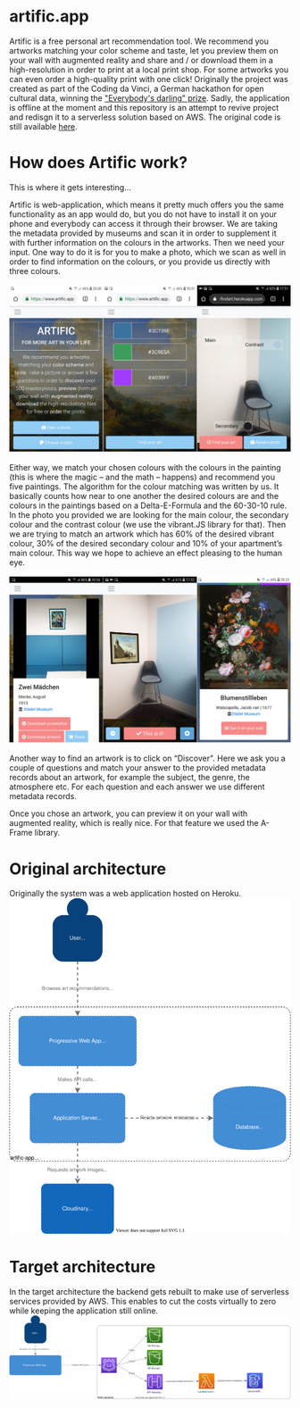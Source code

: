 # artific.app
Artific is a free personal art recommendation tool.
We recommend you artworks matching your color scheme and taste, let you preview them on your wall with augmented reality and share and / or download them in a high-resolution in order to print at a local print shop.
For some artworks you can even order a high-quality print with one click!
Originally the project was created as part of the Coding da Vinci, a German hackathon for open cultural data, winning the ["Everybody's darling" prize](https://codingdavinci.de/projects/2018_rm/Artific.html).
Sadly, the application is offline at the moment and this repository is an attempt to revive project and redisgn it to a serverless solution based on AWS. The original code is still available [here](https://github.com/pitC/digital_art_consultant).

# How does Artific work?

This is where it gets interesting...

Artific is web-application, which means it pretty much offers you the same functionality as an app would do, but you do not have to install it on your phone and everybody can access it through their browser. We are taking the metadata provided by museums and scan it in order to supplement it with further information on the colours in the artworks. Then we need your input. One way to do it is for you to make a photo, which we scan as well in order to find information on the colours, or you provide us directly with three colours.
<br/><br/>
![UI user input](https://github.com/pitC/artific-app/blob/53fd327ddf6d485beb14bdc52f8145fdd5d79f2c/doc/ui-screen-1.png)
<br/><br/>
Either way, we match your chosen colours with the colours in the painting (this is where the magic – and the math – happens) and recommend you five paintings. The algorithm for the colour matching was written by us. It basically counts how near to one another the desired colours are and the colours in the paintings based on a Delta-E-Formula and the 60-30-10 rule. In the photo you provided we are looking for the main colour, the secondary colour and the contrast colour (we use the vibrant.JS library for that). Then we are trying to match an artwork which has 60% of the desired vibrant colour, 30% of the desired secondary colour and 10% of your apartment’s main colour. This way we hope to achieve an effect pleasing to the human eye.
<br/><br/>
![UI results](https://github.com/pitC/artific-app/blob/53fd327ddf6d485beb14bdc52f8145fdd5d79f2c/doc/ui-screen-2.png)
<br/><br/>
Another way to find an artwork is to click on “Discover". Here we ask you a couple of questions and match your answer to the provided metadata records about an artwork, for example the subject, the genre, the atmosphere etc. For each question and each answer we use different metadata records.

Once you chose an artwork, you can preview it on your wall with augmented reality, which is really nice. For that feature we used the A-Frame library.



# Original architecture
Originally the system was a web application hosted on Heroku.
![Original architecture](https://github.com/pitC/artific-app/blob/6416eddbbc899f36a47fdea1e91208cfa3b6547e/doc/architecture-Original.svg)

# Target architecture
In the target architecture the backend gets rebuilt to make use of serverless services provided by AWS. This enables to cut the costs virtually to zero while keeping the application still online.
![AWS serverless architecture](https://github.com/pitC/artific-app/blob/53f34a3389fe0fff011f8cdc928596ac13a84ef4/doc/architecture-AWS.drawio.svg)
